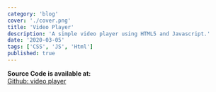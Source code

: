 ```yaml
---
category: 'blog'
cover: './cover.png'
title: 'Video Player'
description: 'A simple video player using HTML5 and Javascript.'
date: '2020-03-05'
tags: ['CSS', 'JS', 'Html']
published: true
---
```


**Source Code is available at:**<br>
[Github: video player](https://github.com/Pusendra/video-player)

